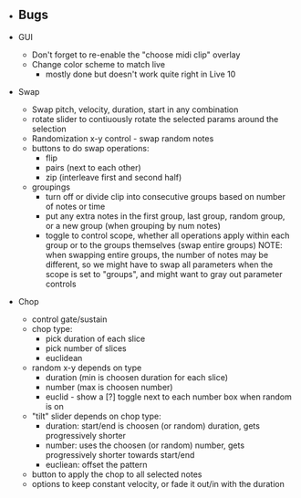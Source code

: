 - Bugs
  -

- GUI
  - Don't forget to re-enable the "choose midi clip" overlay
  - Change color scheme to match live
    - mostly done but doesn't work quite right in Live 10

- Swap
  - Swap pitch, velocity, duration, start in any combination
  - rotate slider to contiuously rotate the selected params around the selection
  - Randomization x-y control - swap random notes 
  - buttons to do swap operations:
    - flip
    - pairs (next to each other)
    - zip (interleave first and second half)
  - groupings
    - turn off or divide clip into consecutive groups based on number of notes or time
    - put any extra notes in the first group, last group, random group, or a new group (when grouping by num notes)
    - toggle to control scope, whether all operations apply within each group or to the groups themselves (swap entire groups)
      NOTE: when swapping entire groups, the number of notes may be different, so we might have to swap all parameters when the
      scope is set to "groups", and might want to gray out parameter controls

- Chop
  - control gate/sustain
  - chop type:
    - pick duration of each slice
    - pick number of slices
    - euclidean
  - random x-y depends on type
    - duration (min is choosen duration for each slice)
    - number (max is choosen number)   
    - euclid -  show a [?] toggle next to each number box when random is on
  - "tilt" slider depends on chop type:
    - duration: start/end is choosen (or random) duration, gets progressively shorter
    - number: uses the choosen (or random) number, gets progressively shorter towards start/end
    - eucliean: offset the pattern
  - button to apply the chop to all selected notes
  - options to keep constant velocity, or fade it out/in with the duration